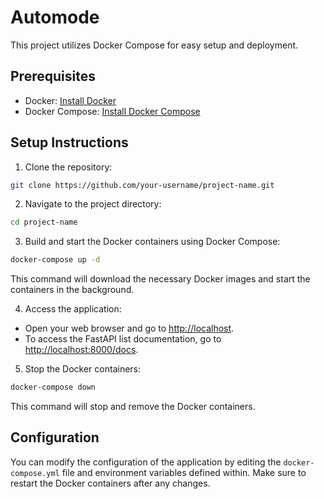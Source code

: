 # Automode

This project utilizes Docker Compose for easy setup and deployment.

## Prerequisites

- Docker: [Install Docker](https://docs.docker.com/get-docker/)
- Docker Compose: [Install Docker Compose](https://docs.docker.com/compose/install/)

## Setup Instructions

1. Clone the repository:
```bash
git clone https://github.com/your-username/project-name.git
```
2. Navigate to the project directory:
```bash
cd project-name
```
3. Build and start the Docker containers using Docker Compose:
```bash
docker-compose up -d
```
   This command will download the necessary Docker images and start the containers in the background.

4. Access the application:

- Open your web browser and go to [http://localhost](http://localhost).
- To access the FastAPI list documentation, go to [http://localhost:8000/docs](http://localhost:8000/docs).

5. Stop the Docker containers:
```bash
docker-compose down
```
   This command will stop and remove the Docker containers.

## Configuration

You can modify the configuration of the application by editing the `docker-compose.yml` file and environment variables defined within. Make sure to restart the Docker containers after any changes.


